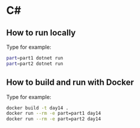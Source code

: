 # C#

## How to run locally
Type for example:
```bash
part=part1 dotnet run
part=part2 dotnet run
```

## How to build and run with Docker
Type for example:
```bash
docker build -t day14 .
docker run --rm -e part=part1 day14
docker run --rm -e part=part2 day14
```
